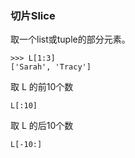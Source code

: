 ### 切片Slice

取一个list或tuple的部分元素。

```
>>> L[1:3]
['Sarah', 'Tracy']

```

取 L 的前10个数

`L[:10]`

取 L 的后10个数

```
L[-10:]
```



